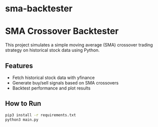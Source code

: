 # sma-backtester

# SMA Crossover Backtester

This project simulates a simple moving average (SMA) crossover trading strategy on historical stock data using Python.

## Features
- Fetch historical stock data with yfinance
- Generate buy/sell signals based on SMA crossovers
- Backtest performance and plot results

## How to Run

```bash
pip3 install -r requirements.txt
python3 main.py


